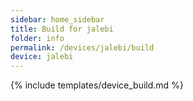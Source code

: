 ```yaml
---
sidebar: home_sidebar
title: Build for jalebi
folder: info
permalink: /devices/jalebi/build
device: jalebi
---
```

{% include templates/device_build.md %}
